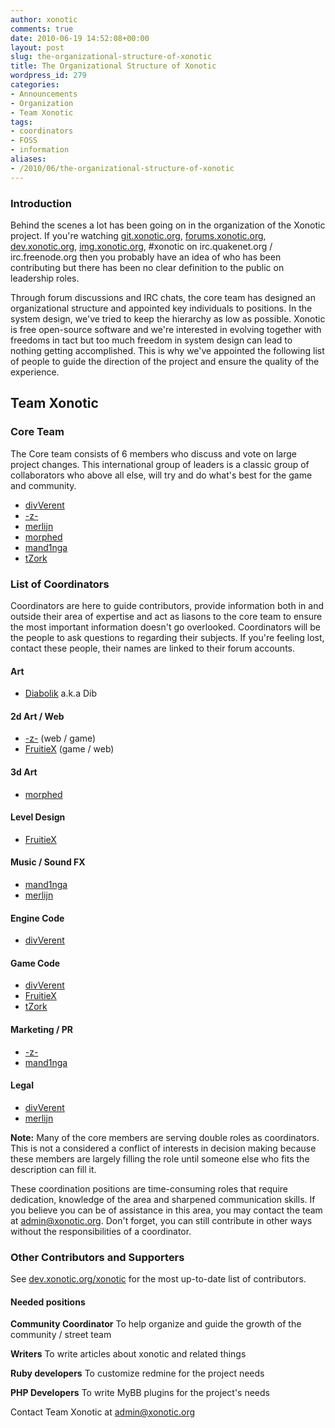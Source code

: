 ```yaml
---
author: xonotic
comments: true
date: 2010-06-19 14:52:08+00:00
layout: post
slug: the-organizational-structure-of-xonotic
title: The Organizational Structure of Xonotic
wordpress_id: 279
categories:
- Announcements
- Organization
- Team Xonotic
tags:
- coordinators
- FOSS
- information
aliases:
- /2010/06/the-organizational-structure-of-xonotic
---
```


### Introduction

Behind the scenes a lot has been going on in the organization of the Xonotic project.  If you're watching [git.xonotic.org](http://git.xonotic.org), [forums.xonotic.org](http://forums.xonotic.org), [dev.xonotic.org](http://dev.xonotic.org), [img.xonotic.org](http://img.xonotic.org), #xonotic on irc.quakenet.org / irc.freenode.org then you probably have an idea of who has been contributing but there has been no clear definition to the public on leadership roles.

Through forum discussions and IRC chats, the core team has designed an organizational structure and appointed key individuals to positions. In the system design, we've tried to keep the hierarchy as low as possible.  Xonotic is free open-source software and we're interested in evolving together with freedoms in tact but too much freedom in system design can lead to nothing getting accomplished.  This is why we've appointed the following list of people to guide the direction of the project and ensure the quality of the experience.

## Team Xonotic

### Core Team

The Core team consists of 6 members who discuss and vote on large project changes.  This international group of leaders is a classic group of collaborators who above all else, will try and do what's best for the game and community.

  * [divVerent](http://forums.xonotic.org/member.php?action=profile&uid;=4)
  * [-z-](http://forums.xonotic.org/member.php?action=profile&uid;=1)
  * [merlijn](http://forums.xonotic.org/member.php?action=profile&uid;=34)
  * [morphed](http://forums.xonotic.org/member.php?action=profile&uid;=8)
  * [mand1nga](http://forums.xonotic.org/member.php?action=profile&uid;=13)
  * [tZork](http://forums.xonotic.org/member.php?action=profile&uid;=39)

### List of Coordinators

Coordinators are here to guide contributors, provide information both in and outside their area of expertise and act as liasons to the core team to ensure the most important information doesn't go overlooked.  Coordinators will be the people to ask questions to regarding their subjects.  If you're feeling lost, contact these people, their names are linked to their forum accounts.

#### Art

  * [Diabolik](http://forums.xonotic.org/member.php?action=profile&uid;=14) a.k.a Dib

#### 2d Art / Web

  * [-z-](http://forums.xonotic.org/member.php?action=profile&uid;=1) (web / game)
  * [FruitieX](http://forums.xonotic.org/member.php?action=profile&uid;=29) (game / web)

#### 3d Art

  * [morphed](http://forums.xonotic.org/member.php?action=profile&uid;=8)

#### Level Design

  * [FruitieX](http://forums.xonotic.org/member.php?action=profile&uid;=29)

#### Music / Sound FX

  * [mand1nga](http://forums.xonotic.org/member.php?action=profile&uid;=13)
  * [merlijn](http://forums.xonotic.org/member.php?action=profile&uid;=34)

#### Engine Code

  * [divVerent](http://forums.xonotic.org/member.php?action=profile&uid;=4)

#### Game Code

  * [divVerent](http://forums.xonotic.org/member.php?action=profile&uid;=4)
  * [FruitieX](http://forums.xonotic.org/member.php?action=profile&uid;=29)
  * [tZork](http://forums.xonotic.org/member.php?action=profile&uid;=39)

#### Marketing / PR

  * [-z-](http://forums.xonotic.org/member.php?action=profile&uid;=1)
  * [mand1nga](http://forums.xonotic.org/member.php?action=profile&uid;=13)

#### Legal

  * [divVerent](http://forums.xonotic.org/member.php?action=profile&uid;=4)
  * [merlijn](http://forums.xonotic.org/member.php?action=profile&uid;=34)

**Note:** Many of the core members are serving double roles as coordinators.  This is not a considered a conflict of interests in decision making because these members are largely filling the role until someone else who fits the description can fill it.

These coordination positions are time-consuming roles that require dedication, knowledge of the area and sharpened communication skills.  If you believe you can be of assistance in this area, you may contact the team at [admin@xonotic.org](mailto:admin@xonotic.org).  Don't forget, you can still contribute in other ways without the responsibilities of a coordinator.

### Other Contributors and Supporters

See [dev.xonotic.org/xonotic](http://dev.xonotic.org/projects/xonotic) for the most up-to-date list of contributors.

#### Needed positions

**Community Coordinator**
To help organize and guide the growth of the community / street team

**Writers**
To write articles about xonotic and related things

**Ruby developers**
To customize redmine for the project needs

**PHP Developers**
To write MyBB plugins for the project's needs

Contact Team Xonotic at [admin@xonotic.org](mailto:admin@xonotic.org)
